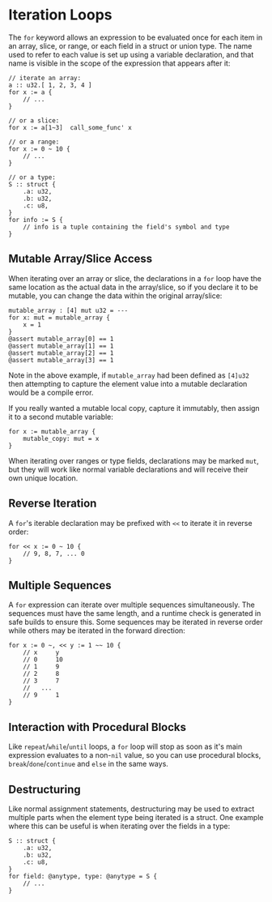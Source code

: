 # Iteration Loops
The `for` keyword allows an expression to be evaluated once for each item in an array, slice, or range, or each field in a struct or union type.  The name used to refer to each value is set up using a variable declaration, and that name is visible in the scope of the expression that appears after it:
```foot
// iterate an array:
a :: u32.[ 1, 2, 3, 4 ]
for x := a {
    // ...
}

// or a slice:
for x := a[1~3]  call_some_func' x

// or a range:
for x := 0 ~ 10 {
    // ...
}

// or a type:
S :: struct {
    .a: u32,
    .b: u32,
    .c: u8,
}
for info := S {
    // info is a tuple containing the field's symbol and type
}
```

## Mutable Array/Slice Access
When iterating over an array or slice, the declarations in a `for` loop have the same location as the actual data in the array/slice, so if you declare it to be mutable, you can change the data within the original array/slice:
```foot
mutable_array : [4] mut u32 = ---
for x: mut = mutable_array {
    x = 1
}
@assert mutable_array[0] == 1
@assert mutable_array[1] == 1
@assert mutable_array[2] == 1
@assert mutable_array[3] == 1
```
Note in the above example, if `mutable_array` had been defined as `[4]u32` then attempting to capture the element value into a mutable declaration would be a compile error.

If you really wanted a mutable local copy, capture it immutably, then assign it to a second mutable variable:
```foot
for x := mutable_array {
    mutable_copy: mut = x
}
```
When iterating over ranges or type fields, declarations may be marked `mut`, but they will work like normal variable declarations and will receive their own unique location.

## Reverse Iteration
A `for`'s iterable declaration may be prefixed with `<<` to iterate it in reverse order:
```foot
for << x := 0 ~ 10 {
    // 9, 8, 7, ... 0
}
```

## Multiple Sequences
A `for` expression can iterate over multiple sequences simultaneously.  The sequences must have the same length, and a runtime check is generated in safe builds to ensure this.  Some sequences may be iterated in reverse order while others may be iterated in the forward direction:
```foot
for x := 0 ~, << y := 1 ~~ 10 {
    // x     y
    // 0     10
    // 1     9
    // 2     8
    // 3     7
    //   ...
    // 9     1
}
```

## Interaction with Procedural Blocks
Like `repeat`/`while`/`until` loops, a `for` loop will stop as soon as it's main expression evaluates to a non-`nil` value, so you can use procedural blocks, `break`/`done`/`continue` and `else` in the same ways.

## Destructuring
Like normal assignment statements, destructuring may be used to extract multiple parts when the element type being iterated is a struct.  One example where this can be useful is when iterating over the fields in a type:
```foot
S :: struct {
    .a: u32,
    .b: u32,
    .c: u8,
}
for field: @anytype, type: @anytype = S {
    // ...
}
```